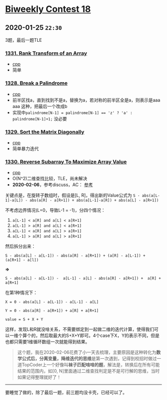 # [Biweekly Contest 18](https://leetcode.com/contest/biweekly-contest-18/)

## 2020-01-25 `22:30`

3题，最后一题TLE

### [1331. Rank Transform of an Array](https://leetcode.com/problems/rank-transform-of-an-array)

- [cpp](https://github.com/xfmeng17/leetcode/blob/master/cpp/1331.cpp)
- 简单

### [1328. Break a Palindrome](https://leetcode.com/problems/break-a-palindrome)

- [cpp](https://github.com/xfmeng17/leetcode/blob/master/cpp/1328.cpp)
- 前半区找a，直到找到不是a，替换为a，若对称的前半区全是a，则表示是aaa aaa 这种，把最后一个改成b
- 实现中`palindrome[N-1] = palindrome[N-1] == 'z' ? 'a' : palindrome[N-1]+1;` 没必要

### [1329. Sort the Matrix Diagonally](https://leetcode.com/problems/sort-the-matrix-diagonally/)

- [cpp](https://github.com/xfmeng17/leetcode/blob/master/cpp/1329.cpp)
- 简单暴力迭代

### [1330. Reverse Subarray To Maximize Array Value](https://leetcode.com/problems/reverse-subarray-to-maximize-array-value)

- [cpp](https://github.com/xfmeng17/leetcode/blob/master/cpp/1330.cpp)
- O(N^2)二维查找比较，TLE，尚未解决
- **2020-02-06**，参考discuss，AC：
[参考](https://leetcode.com/problems/reverse-subarray-to-maximize-array-value/discuss/489929/O(n)-time-O(1)-space.-In-depth-Explanation.)

关键点是，在旋转子数组时，假设是[L, R]，得出新的Value公式为
`S - abs(a[L-1]-a[L]) - abs(a[R] - a[R+1]) + abs(a[L-1]-a[R]) + abs(a[L] - a[R+1])`

不考虑边界情况(L=0，导致L-1 = -1)，分四个情况：
1. `a[L-1] < a[R] and a[L] < a[R+1]`
2. `a[L-1] > a[R] and a[L] < a[R+1]`
3. `a[L-1] < a[R] and a[L] > a[R+1]`
4. `a[L-1] > a[R] and a[L] > a[R+1]`

然后拆分出来：

`S - abs(a[L] - a[L-1]) - abs(a[R] - a[R+1]) + (a[R] - a[L-1]) + (a[R+1] - a[l])`

**=>** 

`S - abs(a[L] - a[L-1]) -  a[L-1] - a[L] - abs(a[R] - a[R+1]) +  a[R] + a[R+1]`

在第1种情况下：

`X = 0 - abs(a[L] - a[L-1]) - a[L-1] - a[L]`

`Y = 0 - abs(a[R] - a[R+1]) + a[R] + a[R+1]`

`value = S + X + Y`

这样，发现L和R就没啥关系，不需要绑定到一起做二维的迭代计算，使得我们可以一维个算个的，然后取最大的S+X+Y即可。4个case下X，Y的表示不同，但是也都只需要1维循环数组一次就能得到结果。

> 这个题，我在2020-02-06花费了小一天去梳理，主要原因是这种转化为**数学公式后，分离变量，降维迭代的思维**是第一次遇到，记得到校招时做过一道TopCoder上一个好像叫**袜子匹配啥啥的题**，解法是，转换后在所有可能结果的范围内，如[0, N]里面通过二维查找判定是不是可行解的思维，当时如果记得整理就好了！

------

要睡觉了做的，除了最后一题，前三题均没卡壳，已经可以了。
